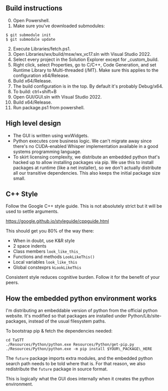 ## Build instructions

0. Open Powershell.
1. Make sure you've downloaded submodules:
```
$ git submodule init
$ git submodule update
```
2. Execute Libraries/fetch.ps1.
3. Open Libraries/wx/build/msw/wx\_vc17.sln with Visual Studio 2022.
4. Select every project in the Solution Explorer except for _custom_build.
5. Right click, select Properties, go to C/C++, Code Generation, and set
   Runtime Library to Multi-threaded (/MT). Make sure this applies to the
   configuration x64/Release.
6. Build x64/Release.
  1. The build configuration is in the top. By default it's probably Debug/x64.
  2. To build: ctrl+shift+B
7. Open GUI/GUI.sln with Visual Studio 2022.
8. Build x64/Release.
9. Run package.ps1 from powershell.

## High level design

* The GUI is written using wxWidgets.
* Python executes core business logic. We can't migrate away since
  there's no CUDA-enabled Whisper implementation available in a good
  systems programming language.
* To skirt licensing complexity, we distribute an embedded python
  that's hacked up to allow installing packages via pip. We use this
  to install packages at runtime (like a net installer), so we don't
  actually distribute all our transitive dependencies. This also keeps
  the initial package size small.

## C++ Style

Follow the Google C++ style guide. This is not absolutely strict but
it will be used to settle arguments.

https://google.github.io/styleguide/cppguide.html

This should get you 80% of the way there:

* When in doubt, use K&R style
* 2 space indents
* Class members `look_like_this_`
* Functions and methods `LookLikeThis()`
* Local variables `look_like_this`
* Global constexprs `kLookLikeThis`

Consistent style reduces cognitive burden. Follow it for the benefit of
your peers.

## How the embedded python environment works

I'm distributing an embeddable version of python from the official
python website. It's modified so that packages are installed under
Python/Lib/site-packages, instead of the usual filesystem paths.

To bootstrap pip & fetch the dependencies needed:

```
cd TaSTT
./Resources/Python/python.exe Resources/Python/get-pip.py
./Resources/Python/python.exe -m pip install $YOUR\_PACKAGE\_HERE
```

The `future` package imports extra modules, and the embedded python
search path needs to be told where that is. For that reason, we also
redistribute the `future` package in source format.

This is logically what the GUI does internally when it creates the
python environment.

